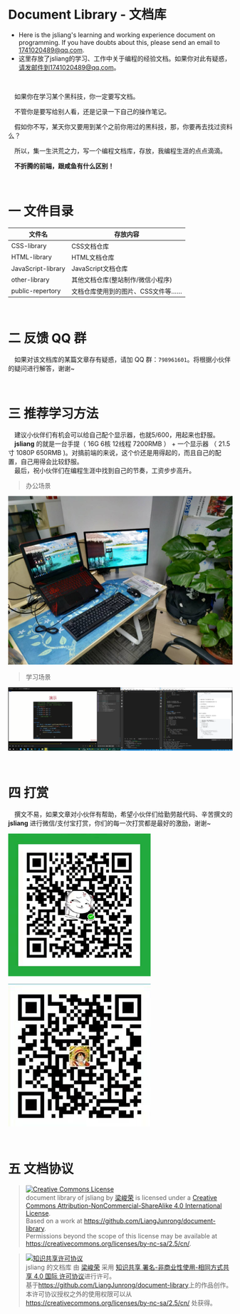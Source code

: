 Document Library - 文档库
===

* Here is the jsliang's learning and working experience document on programming. If you have doubts about this, please send an email to 1741020489@qq.com.
* 这里存放了jsliang的学习、工作中关于编程的经验文档。如果你对此有疑惑，请发邮件到1741020489@qq.com。

<br>

&emsp;如果你在学习某个黑科技，你一定要写文档。  

&emsp;不管你是要写给别人看，还是记录一下自己的操作笔记。

&emsp;假如你不写，某天你又要用到某个之前你用过的黑科技，那，你要再去找过资料么？

&emsp;所以，集一生洪荒之力，写一个编程文档库，存放，我编程生涯的点点滴滴。

&emsp;**不折腾的前端，跟咸鱼有什么区别！** 

<br>

# 一 文件目录
| 文件名             | 存放内容                          |
| ------------------ | --------------------------------- |
| CSS-library        | CSS文档仓库                       |
| HTML-library       | HTML文档仓库                      |
| JavaScript-library | JavaScript文档仓库                |
| other-library      | 其他文档仓库(整站制作/微信小程序)                      |
| public-repertory   | 文档仓库使用到的图片、CSS文件等…… |

<br>

# 二 反馈 QQ 群

&emsp;如果对该文档库的某篇文章存有疑惑，请加 QQ 群：`798961601`。将根据小伙伴的疑问进行解答，谢谢~

<br>

# 三 推荐学习方法
  
&emsp;建议小伙伴们有机会可以给自己配个显示器，也就5/600，用起来也舒服。  
&emsp;**jsliang** 的就是一台手提（ 16G 6核 12线程 7200RMB ） + 一个显示器 （ 21.5寸 1080P 650RMB )。对搞前端的来说，这个价还是用得起的，而且自己的配置，自己用得会比较舒服。  
&emsp;最后，祝小伙伴们在编程生涯中找到自己的节奏，工资步步高升。

> 办公场景

![图](./public-repertory/img/index-learning-method-1.jpg)

> 学习场景

![图](./public-repertory/img/index-learning-method-2.png)

<br>

# 四 打赏
  
&emsp;撰文不易，如果文章对小伙伴有帮助，希望小伙伴们给勤劳敲代码、辛苦撰文的 **jsliang** 进行微信/支付宝打赏，你们的每一次打赏都是最好的激励，谢谢~

![图](./public-repertory/img/seek-reward.png)

![图](./public-repertory/img/seek-reward.jpg)

<br>

# 五 文档协议 
> <a rel="license" href="http://creativecommons.org/licenses/by-nc-sa/4.0/"><img alt="Creative Commons License" style="border-width:0" src="https://i.creativecommons.org/l/by-nc-sa/4.0/88x31.png" /></a><br /><span xmlns:dct="http://purl.org/dc/terms/" property="dct:title">document library of jsliang</span> by <a xmlns:cc="http://creativecommons.org/ns#" href="https://github.com/LiangJunrong/document-library" property="cc:attributionName" rel="cc:attributionURL">梁峻荣</a> is licensed under a <a rel="license" href="http://creativecommons.org/licenses/by-nc-sa/4.0/">Creative Commons Attribution-NonCommercial-ShareAlike 4.0 International License</a>.<br />Based on a work at <a xmlns:dct="http://purl.org/dc/terms/" href="https://github.com/LiangJunrong/document-library" rel="dct:source">https://github.com/LiangJunrong/document-library</a>.<br />Permissions beyond the scope of this license may be available at <a xmlns:cc="http://creativecommons.org/ns#" href="https://creativecommons.org/licenses/by-nc-sa/2.5/cn/" rel="cc:morePermissions">https://creativecommons.org/licenses/by-nc-sa/2.5/cn/</a>.

> <a rel="license" href="http://creativecommons.org/licenses/by-nc-sa/4.0/"><img alt="知识共享许可协议" style="border-width:0" src="https://i.creativecommons.org/l/by-nc-sa/4.0/88x31.png" /></a><br /><span xmlns:dct="http://purl.org/dc/terms/" property="dct:title">jsliang 的文档库</span> 由 <a xmlns:cc="http://creativecommons.org/ns#" href="https://github.com/LiangJunrong/document-library" property="cc:attributionName" rel="cc:attributionURL">梁峻荣</a> 采用 <a rel="license" href="http://creativecommons.org/licenses/by-nc-sa/4.0/">知识共享 署名-非商业性使用-相同方式共享 4.0 国际 许可协议</a>进行许可。<br />基于<a xmlns:dct="http://purl.org/dc/terms/" href="https://github.com/LiangJunrong/document-library" rel="dct:source">https://github.com/LiangJunrong/document-library</a>上的作品创作。<br />本许可协议授权之外的使用权限可以从 <a xmlns:cc="http://creativecommons.org/ns#" href="https://creativecommons.org/licenses/by-nc-sa/2.5/cn/" rel="cc:morePermissions">https://creativecommons.org/licenses/by-nc-sa/2.5/cn/</a> 处获得。
